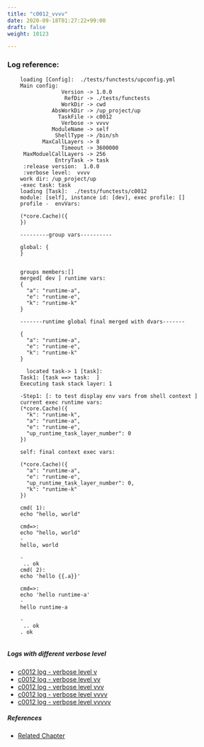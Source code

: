 ```yaml
---
title: "c0012_vvvv"
date: 2020-09-18T01:27:22+99:00
draft: false
weight: 10123

---
```


### Log reference: <no value>

```
    loading [Config]:  ./tests/functests/upconfig.yml
    Main config:
                 Version -> 1.0.0
                  RefDir -> ./tests/functests
                 WorkDir -> cwd
              AbsWorkDir -> /up_project/up
                TaskFile -> c0012
                 Verbose -> vvvv
              ModuleName -> self
               ShellType -> /bin/sh
           MaxCallLayers -> 8
                 Timeout -> 3600000
     MaxModuelCallLayers -> 256
               EntryTask -> task
     :release version:  1.0.0
     :verbose level:  vvvv
    work dir: /up_project/up
    -exec task: task
    loading [Task]:  ./tests/functests/c0012
    module: [self], instance id: [dev], exec profile: []
    profile -  envVars:
    
    (*core.Cache)({
    })
    
    ---------group vars----------
    
    global: {
    }
    
    
    groups members:[]
    merged[ dev ] runtime vars:
    {
      "a": "runtime-a",
      "e": "runtime-e",
      "k": "runtime-k"
    }
    
    -------runtime global final merged with dvars-------
    
    {
      "a": "runtime-a",
      "e": "runtime-e",
      "k": "runtime-k"
    }
    
      located task-> 1 [task]: 
    Task1: [task ==> task:  ]
    Executing task stack layer: 1
    
    -Step1: [: to test display env vars from shell context ]
    current exec runtime vars:
    (*core.Cache)({
      "k": "runtime-k",
      "a": "runtime-a",
      "e": "runtime-e",
      "up_runtime_task_layer_number": 0
    })
    
    self: final context exec vars:
    
    (*core.Cache)({
      "a": "runtime-a",
      "e": "runtime-e",
      "up_runtime_task_layer_number": 0,
      "k": "runtime-k"
    })
    
    cmd( 1):
    echo "hello, world"
    
    cmd=>:
    echo "hello, world"
    -
    hello, world
    
    -
     .. ok
    cmd( 2):
    echo 'hello {{.a}}'
    
    cmd=>:
    echo 'hello runtime-a'
    -
    hello runtime-a
    
    -
     .. ok
    . ok
    
```

##### Logs with different verbose level
* [c0012 log - verbose level v](../../logs/c0012_v)
* [c0012 log - verbose level vv](../../logs/c0012_vv)
* [c0012 log - verbose level vvv](../../logs/c0012_vvv)
* [c0012 log - verbose level vvvv](../../logs/c0012_vvvv)
* [c0012 log - verbose level vvvvv](../../logs/c0012_vvvvv)

##### References
* [Related Chapter](../../vars/c0012)
